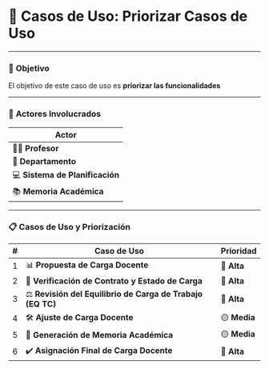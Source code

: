 # 📝 **Casos de Uso: Priorizar Casos de Uso**
---

### 🎯 **Objetivo**

El objetivo de este caso de uso es **priorizar las funcionalidades** 

---

### 👥 **Actores Involucrados**

| **Actor**               |  
|-------------------------|  
| 👨‍🏫 **Profesor**        |  
| 🏢 **Departamento**      |  
| 💻 **Sistema de Planificación** |  
| 📚 **Memoria Académica** |  

---

### 📋 **Casos de Uso y Priorización**

| **#** | **Caso de Uso**                                          | **Prioridad** |  
|-------|----------------------------------------------------------|---------------|  
| 1     | 📊 **Propuesta de Carga Docente**                        | 🔴 **Alta**   |  
| 2     | 📜 **Verificación de Contrato y Estado de Carga**        | 🔴 **Alta**   |  
| 3     | ⚖️ **Revisión del Equilibrio de Carga de Trabajo (EQ TC)** | 🔴 **Alta**   |  
| 4     | 🛠️ **Ajuste de Carga Docente**                           | 🟡 **Media**  |  
| 5     | 📑 **Generación de Memoria Académica**                   | 🟡 **Media**  |  
| 6     | ✔️ **Asignación Final de Carga Docente**                 | 🔴 **Alta**   |  
